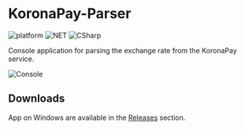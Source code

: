 # KoronaPay-Parser
![platform](https://img.shields.io/badge/Platform-.NET-%23b158f5)
![NET](https://img.shields.io/badge/.NET-6.0-%233bdbab)
![CSharp](https://img.shields.io/badge/C%23-10.0-%235b51e8)

Console application for parsing the exchange rate from the KoronaPay service.

![Console](https://cdn.discordapp.com/attachments/828381311831375914/1061431977011593286/Console.PNG)

## Downloads
App on Windows are available in the [Releases](https://github.com/AnMSLbR/KoronaPay-Parser/releases) section.
